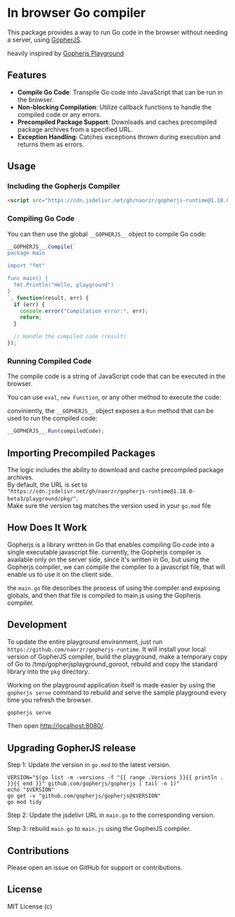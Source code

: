 # In browser Go compiler

This package provides a way to run Go code in the browser without needing a server, using [GopherJS](https://github.com/gopherjs/gopherjs).   

heavily inspired by [Gopherjs Playground](https://gopherjs.github.io/playground/)

## Features

- **Compile Go Code**: Transpile Go code into JavaScript that can be run in the browser.
- **Non-blocking Compilation**: Utilize callback functions to handle the compiled code or any errors.
- **Precompiled Package Support**: Downloads and caches precompiled package archives from a specified URL.
- **Exception Handling**: Catches exceptions thrown during execution and returns them as errors.

## Usage

### Including the Gopherjs Compiler


```html
<script src="https://cdn.jsdelivr.net/gh/naorzr/gopherjs-runtime@1.18.0-beta3/main.js"></script>
```

### Compiling Go Code

You can then use the global `__GOPHERJS__` object to compile Go code:

```javascript
__GOPHERJS__.Compile(`
package main

import "fmt"

func main() {
  fmt.Println("Hello, playground")
}
`, function(result, err) {
  if (err) {
    console.error("Compilation error:", err);
    return;
  }

  // Handle the compiled code (result)
});
```

### Running Compiled Code

The compile code is a string of JavaScript code that can be executed in the browser.

You can use `eval`, `new Function`, or any other method to execute the code:

conviniently, the `__GOPHERJS__` object exposes a `Run` method that can be used to run the compiled code:

```javascript
__GOPHERJS__.Run(compiledCode);
```

## Importing Precompiled Packages

The logic includes the ability to download and cache precompiled package archives.   
By default, the URL is set to `"https://cdn.jsdelivr.net/gh/naorzr/gopherjs-runtime@1.18.0-beta3/playground/pkg/"`.   
Make sure the version tag matches the version used in your `go.mod` file
## How Does It Work

Gopherjs is a library written in Go that enables compiling Go code into a single executable javascript file.
currently, the Gopherjs compiler is available only on the server side, since it's written in Go, but using the Gopherjs compiler, we can compile the compiler to a javascript file, that will enable us to use it on the client side.

the `main.go` file describes the process of using the compiler and exposing globals, and then that file is compiled to main.js using the Gopherjs compiler.


## Development

To update the entire playground environment, just run `https://github.com/naorzr/gopherjs-runtime`. It will install your local version of GopherJS compiler, build the playground, make a temporary copy of Go to /tmp/gopherjsplayground_goroot, rebuild and copy the standard library into the `pkg` directory.

Working on the playground application itself is made easier by using the `gopherjs serve` command to rebuild and serve the sample playground every time you refresh the browser.

```bash
gopherjs serve
```

Then open <http://localhost:8080/>.

## Upgrading GopherJS release

Step 1: Update the version in `go.mod` to the latest version.

```shell
VERSION="$(go list -m -versions -f "{{ range .Versions }}{{ println . }}{{ end }}" github.com/gopherjs/gopherjs | tail -n 1)"
echo "$VERSION"
go get -v "github.com/gopherjs/gopherjs@$VERSION"
go mod tidy
```

Step 2: Update the jsdelivr URL in `main.go` to the corresponding version.

Step 3: rebuild `main.go` to `main.js` using the GopherJS compiler.


## Contributions

Please open an issue on GitHub for support or contributions.


## License

MIT License (c)
